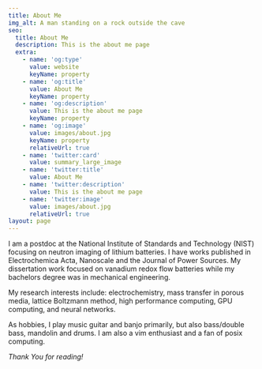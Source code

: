 ```yaml
---
title: About Me
img_alt: A man standing on a rock outside the cave
seo:
  title: About Me
  description: This is the about me page
  extra:
    - name: 'og:type'
      value: website
      keyName: property
    - name: 'og:title'
      value: About Me
      keyName: property
    - name: 'og:description'
      value: This is the about me page
      keyName: property
    - name: 'og:image'
      value: images/about.jpg
      keyName: property
      relativeUrl: true
    - name: 'twitter:card'
      value: summary_large_image
    - name: 'twitter:title'
      value: About Me
    - name: 'twitter:description'
      value: This is the about me page
    - name: 'twitter:image'
      value: images/about.jpg
      relativeUrl: true
layout: page
---
```

I am a postdoc at the National Institute of Standards and Technology (NIST) focusing on neutron imaging of lithium batteries. I have works published in Electrochemica Acta, Nanoscale and the Journal of Power Sources.  My dissertation work focused on vanadium redox flow batteries while my bachelors degree was in mechanical engineering.

My research interests include: electrochemistry, mass transfer in porous media, lattice Boltzmann method, high performance computing, GPU computing, and neural networks.

As hobbies, I play music guitar and banjo primarily, but also bass/double bass, mandolin and drums. I am also a vim enthusiast and a fan of posix computing.

*Thank You for reading!*
